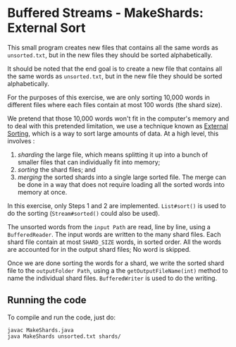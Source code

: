 # Buffered Streams - MakeShards: External Sort

This small program creates new files that contains all the same words as `unsorted.txt`,
but in the new files they should be sorted alphabetically.

It should be noted that the end goal is to create a new file that contains 
all the same words as `unsorted.txt`, but in the new file they should be sorted alphabetically.

For the purposes of this exercise, we are only sorting 10,000 words in different files
where each files contain at most 100 words (the shard size). 

We pretend that those 10,000 words won't fit in the computer's memory
and to deal with this pretended limitation, 
we use a technique known as [External Sorting](https://en.wikipedia.org/wiki/External_sorting), 
which is a way to sort large amounts of data. At a high level, this involves :

1. *sharding* the large file, which means splitting it up 
    into a bunch of smaller files that can individually fit into memory;
2. *sorting* the shard files; and
3. *merging* the sorted shards into a single large sorted file. 
   The merge can be done in a way that does not require loading all the sorted words into memory at once.

In this exercise, only Steps 1 and 2 are implemented. `List#sort()` is used to do the sorting 
(`Stream#sorted()` could also be used).

The unsorted words from the `input Path` are read, line by line, using a `BufferedReader`. 
The input words are written to the many shard files. 
Each shard file contain at most `SHARD_SIZE` words, in sorted order.
All the words are accounted for in the output shard files; No word is skipped.

Once we are done sorting the words for a shard, we write the sorted shard file to the `outputFolder Path`, 
using a the `getOutputFileName(int)` method to name the individual shard files. 
`BufferedWriter` is used to do the writing.


## Running the code

To compile and run the code, just do:

    javac MakeShards.java
    java MakeShards unsorted.txt shards/



